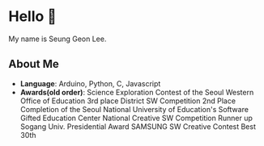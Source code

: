 # Hello 👋
My name is Seung Geon Lee.

## About Me
- **Language**: Arduino, Python, C, Javascript
- **Awards(old order)**:
  Science Exploration Contest of the Seoul Western Office of Education 3rd place
  District SW Competition 2nd Place
  Completion of the Seoul National University of Education's Software Gifted Education Center
  National Creative SW Competition Runner up
  Sogang Univ. Presidential Award
  SAMSUNG SW Creative Contest Best 30th
